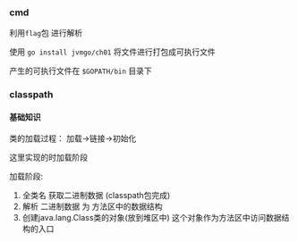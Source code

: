 ### cmd

利用`flag`包 进行解析

使用 `go install jvmgo/ch01` 将文件进行打包成可执行文件

产生的可执行文件在 `$GOPATH/bin` 目录下


### classpath

#### 基础知识

类的加载过程： 加载->链接->初始化

这里实现的时加载阶段

加载阶段:

1. 全类名 获取二进制数据 (classpath包完成)
2. 解析 二进制数据 为 方法区中的数据结构
3. 创建java.lang.Class类的对象(放到堆区中) 这个对象作为方法区中访问数据结构的入口


